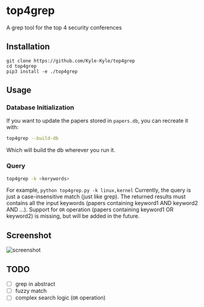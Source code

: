 # top4grep
A grep tool for the top 4 security conferences

## Installation
```
git clone https://github.com/Kyle-Kyle/top4grep
cd top4grep
pip3 install -e ./top4grep
```

## Usage 
### Database Initialization
If you want to update the papers stored in `papers.db`, you can recreate it with:
```bash
top4grep --build-db
```

Which will build the db wherever you run it.

### Query
```bash
top4grep -k <kerywords>
```

For example, `python top4grep.py -k linux,kernel`
Currently, the query is just a case-insensitive match (just like grep). The returned results must contains all the input keywords (papers containing keyword1 AND keyword2 AND ...). Support for `OR` operation (papers containing keyword1 OR keyword2) is missing, but will be added in the future.

## Screenshot
![screenshot](https://raw.githubusercontent.com/Kyle-Kyle/top4grep/master/img/screenshot.png)

## TODO
- [ ] grep in abstract
- [ ] fuzzy match
- [ ] complex search logic (`OR` operation)
